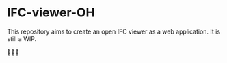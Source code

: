 # IFC-viewer-OH

This repository aims to create an open IFC viewer as a web application. It is still a WIP.

👾👾👾